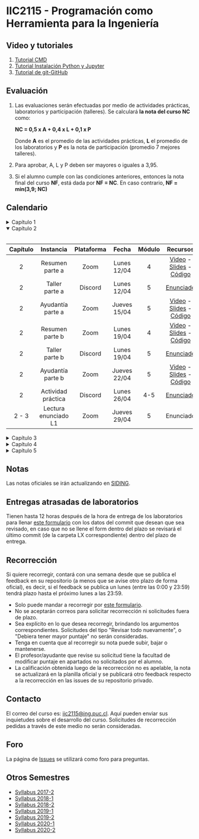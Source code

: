 
# IIC2115 - Programación como Herramienta para la Ingeniería

## Video y tutoriales

1. [Tutorial CMD](https://www.youtube.com/watch?v=qgFmMU6Pukc) 
1. [Tutorial Instalación Python y Jupyter](https://www.youtube.com/watch?v=FxHoi_ZRV4s) 
1. [Tutorial de git-GitHub](https://youtu.be/4WTjx_Rw65A)



## Evaluación

1. Las evaluaciones serán efectuadas por medio de actividades prácticas, laboratorios y participación (talleres). Se calculará **la nota del curso NC** como:

    **NC = 0,5 x A + 0,4 x L + 0,1 x P**

    Donde **A** es el promedio de las actividades prácticas, **L** el promedio de los laboratorios y **P** es la nota de participación (promedio 7 mejores talleres).

2. Para aprobar, A, L y P deben ser mayores o iguales a 3,95.
3. Si el alumno cumple con las condiciones anteriores, entonces la nota final del curso **NF**, está dada por **NF = NC**. En caso contrario, **NF = min(3,9; NC)**


## Calendario 
<details>
<summary>Capítulo 1</summary>
<br>

| Capítulo |	Instancia    | Plataforma | Fecha        | Módulo | Recursos |
| :-:      | :-:             | :-:        | :-:          | :-:    | :-:      |
| 1        | Introducción    |  Zoom      | Lunes 15/03  | 4      | [Video](https://youtu.be/vj_BKgVOTa4) - [Slides](../../blob/master/Material%20de%20clases/Capítulo%201/Introducción%20al%20curso.pdf) |
| 1        | Resumen parte a |  Zoom      | Lunes 22/03  | 4      | [Video](https://youtu.be/Aq_VkJdTPJ4) - [Slides](../../blob/main/Material%20de%20clases/Capítulo%201/Parte%20a/Slides/01%20-%20Fundamentos%20de%20OOP.pdf) - [Código](../../tree/master/Material%20de%20clases/Capítulo%201/Parte%20a) |
| 1        | Taller T1a      |  Discord   | Lunes 22/03  | 5      | [Enunciado](../../blob/main/Talleres/T1a/T1a.pdf) |
| 1        | Ayudantía T1a   |  Zoom      | Jueves 25/03 | 5      | [Video](https://youtu.be/s0EH6_guuMU) - [Slides](https://github.com/IIC2115/Syllabus/blob/main/Ayudant%C3%ADas/T1a/Ay_T1a.pdf) - [Código](https://github.com/IIC2115/Syllabus/blob/main/Ayudant%C3%ADas/T1a/Ay_T1a.ipynb) |
| 1        | Resumen parte b |  Zoom      | Lunes 29/03  | 4      | [Video](https://youtu.be/xfcuh-1hzvk) - [Slides](../../blob/main/Material%20de%20clases/Capítulo%201/Parte%20b/Slides/01%20-%20Estructuras%20de%20datos%20básicas.pdf) - [Código](../../tree/master/Material%20de%20clases/Capítulo%201/Parte%20b) |
| 1        | Taller T1b      |  Discord   | Lunes 29/03  | 5      | [Enunciado](../../blob/main/Talleres/T1b/T1b.pdf) |
| 1        | Jueves santo      |  -   | Jueves 01/04  | 5      | - |
| 1        | Ayudantía T1b   |  Zoom      | Lunes 05/04 | 4      | [Video](https://youtu.be/INXBajFnJVg) - [Slides](https://github.com/IIC2115/Syllabus/blob/main/Ayudant%C3%ADas/T1b/Ay_T1b.pdf) - [Código](https://nbviewer.jupyter.org/github/IIC2115/Syllabus/blob/main/Ayudant%C3%ADas/T1b/Ay_T1b.ipynb) |
| 1        | Actividad 1   |  Discord      | Lunes 05/04 | 5      | [Enunciado](https://github.com/IIC2115/Syllabus/blob/main/Actividades%20Pr%C3%A1cticas/A1/A1.pdf) |
| 1        | Actividad 1      |  Discord   | Jueves 08/04  | 5      | [Enunciado](https://github.com/IIC2115/Syllabus/blob/main/Actividades%20Pr%C3%A1cticas/A1/A1.pdf) |

</details>

<details open>
<summary>Capítulo 2</summary>
<br>
   
| Capítulo |	Instancia          | Plataforma | Fecha        | Módulo | Recursos |
| :-:      | :-:                  | :-:        | :-:          | :-:    | :-:      |
| 2        | Resumen parte a      |  Zoom      | Lunes 12/04  | 4      | [Video](https://youtu.be/qDUlhQFiST0) - [Slides](../../blob/main/Material%20de%20clases/Capítulo%202/Parte%20a/Slides/01%20-%20Estructuras%20de%20datos%20avanzadas.pdf) - [Código](../../tree/main/Material%20de%20clases/Cap%C3%ADtulo%202/Parte%20a) |
| 2        | Taller parte a       |  Discord   | Lunes 12/04  | 5      | [Enunciado](../../blob/main/Talleres/T2a/T2a.pdf) |
| 2        | Ayudantía parte a    |  Zoom      | Jueves 15/04 | 5      | [Video](https://youtu.be/TtDTYmKcCs0) - [Slides](https://github.com/IIC2115/Syllabus/blob/main/Ayudant%C3%ADas/T2a/Ay_T2a.pdf) - [Código](https://github.com/IIC2115/Syllabus/blob/main/Ayudant%C3%ADas/T2a/Ay_T2a.ipynb) |
| 2        | Resumen parte b      |  Zoom      | Lunes 19/04  | 4      | [Video](https://youtu.be/JxJX0Brp4ZY) - [Slides](../../blob/main/Material%20de%20clases/Capítulo%202/Parte%20b/Slides/01%20-%20Técnicas%20y%20Algoritmos.pdf) - [Código](../../tree/main/Material%20de%20clases/Cap%C3%ADtulo%202/Parte%20b) |
| 2        | Taller parte b       |  Discord   | Lunes 19/04  | 5      | [Enunciado](../../blob/main/Talleres/T2b/T2b.pdf) |
| 2        | Ayudantía parte b    |  Zoom      | Jueves 22/04 | 5      | [Video](https://youtu.be/1YAQDkBzpOE) - [Slides](https://github.com/IIC2115/Syllabus/blob/main/Ayudant%C3%ADas/T2b/Ay_T2b.pdf) - [Código](https://github.com/IIC2115/Syllabus/blob/main/Ayudant%C3%ADas/T2b/Ay_T2b.ipynb) |
| 2        | Actividad práctica   |  Discord   | Lunes 26/04  | 4-5    | [Enunciado](../../blob/main/Actividades%20Prácticas/A2/A2.pdf) |
| 2 - 3    | Lectura enunciado L1 |  Zoom      | Jueves 29/04 | 5      | Enunciado |

</details>

<details>
<summary>Capítulo 3</summary>
<br>
   
| Capítulo |	Instancia        | Plataforma | Fecha        | Módulo | Recursos |
| :-:      | :-:                | :-:        | :-:          | :-:    | :-:      |
| 3        | Resumen parte a    |  Zoom      | Lunes 03/05  | 4      | Video - Slides - Código |
| 3        | Taller parte a     |  Discord   | Lunes 03/05  | 5      | Enunciado |
| 3        | Ayudantía parte a  |  Zoom      | Jueves 06/05 | 5      | Video - Slides - Código |
| -        | Semana receso      |  -         | -            | -      | - |
| 3        | Resumen parte b    |  Zoom      | Lunes 17/05  | 4      | Video - Slides - Código |
| 3        | Taller parte b     |  Discord   | Lunes 17/05  | 5      | Enunciado |
| 3        | Ayudantía parte b  |  Zoom      | Jueves 20/05 | 5      | Video - Slides - Código |
| 3        | Actividad práctica |  Discord   | Lunes 24/05  | 4-5    | Enunciado |
| 2 - 3    | Entrega L1         | -          | Jueves 27/05  | -      |           |

</details>

<details>
<summary>Capítulo 4</summary>
<br>
   
| Capítulo |	Instancia          | Plataforma | Fecha        | Módulo | Recursos |
| :-:      | :-:                  | :-:        | :-:          | :-:    | :-:      |
| 4        | Resumen parte a      |  Zoom      | Lunes 31/05  | 4      | Video - Slides - Código |
| 4        | Taller parte a       |  Discord   | Lunes 31/05  | 5      | Enunciado |
| 4        | Ayudantía parte a    |  Zoom      | Jueves 03/06 | 5      | Video - Slides - Código |
| 4        | Resumen parte b      |  Zoom      | Lunes 07/06  | 4      | Video - Slides - Código |
| 4        | Taller parte b       |  Discord   | Lunes 07/06  | 5      | Enunciado |
| 4        | Ayudantía parte b    |  Zoom      | Jueves 11/06 | 5      | Video - Slides - Código |
| 4        | Actividad práctica   |  Discord   | Lunes 14/06  | 4-5    | Enunciado |
| 4 - 5    | Lectura enunciado L2 |  Zoom      | Jueves 17/06 | 5      | Enunciado |

</details>


<details>
<summary>Capítulo 5</summary>
<br>
   
| Capítulo |	Instancia          | Plataforma | Fecha        | Módulo | Recursos |
| :-:      | :-:                  | :-:        | :-:          | :-:    | :-:      |
| 5        | Resumen parte a      |  Zoom      | Lunes 21/05  | 4      | Video - Slides - Código |
| 5        | Taller parte a       |  Discord   | Lunes 21/05  | 5      | Enunciado |
| 5        | Ayudantía parte a    |  Zoom      | Jueves 24/06 | 5      | Video - Slides - Código |
| -        | Feriado              |  -         | Lunes 28/06  | -      | - |
| 5        | Ayudantía parte b    |  Zoom      | Jueves 01/07 | 5      | Video - Slides - Código |
| 5        | Actividad práctica   |  Discord   | Lunes 05/07  | 4-5    | Enunciado |
| 4 - 5    | Entrega L2           | -          | Jueves 08/07 | -      |           |


</details>


<!--| Esto es simplemente para tener el template para copy paste en un futuro semestre
| Capítulo |	Instancia          | Plataforma | Fecha        | Módulo | Recursos |
| :-:      | :-:                  | :-:        | :-:          | :-:    | :-:      |
| 4        | Resumen parte a      |  Zoom      | Lunes 31/05  | 4      | Video - Slides - Código |
| 4        | Taller parte a       |  Discord   | Lunes 31/05  | 5      | Enunciado |
| 4        | Ayudantía parte a    |  Zoom      | Jueves 03/06 | 5      | Video - Slides - Código |
| 4        | Resumen parte b      |  Zoom      | Lunes 07/06  | 4      | Video - Slides - Código |
| 4        | Taller parte b       |  Discord   | Lunes 07/06  | 5      | Enunciado |
| 4        | Ayudantía parte b    |  Zoom      | Jueves 11/06 | 5      | Video - Slides - Código |
| 4        | Actividad práctica   |  Discord   | Lunes 14/06  | 4-5    | Enunciado |
| 4 - 5    | Lectura enunciado L2 |  Zoom      | Jueves 17/06 | 5      | Enunciado |
-->

<!--| L01 | Resumen materia capítulo                     |  Zoom      | lunes 10 de agosto      |   5    | [Video](https://youtu.be/Xy_UMYjQwiw) - [Slides](../../blob/master/Material%20de%20clases/Capítulo%201/Introducción.pdf)|
| L01 | Revisión de enunciado       	              |  Zoom      | jueves 13 de agosto     |   5    | [Video](https://youtu.be/PbKdwaoWkJ8) - [Enunciado](../../blob/master/Laboratorios/L01/L01.pdf)|
| L01 | Sesión de trabajo en laboratorio             |  Discord   | lunes 17 de agosto      |   4,5  |      |
| L01 | Actividad de participación                   |  Discord   | jueves 20 de agosto     |   5    |      |
|     |                                              |            |                         |        |      |
| L02 | Resumen materia capítulo: parte 1            |  Zoom      | lunes 24 de agosto      |   4    | [Video](https://youtu.be/kSoDgmocaB0) - [Slides](../../blob/master/Material%20de%20clases/Capítulo%202/Resumen%20Capítulo%202%20-%20Parte%201%20-%20Estructuras%20de%20datos.pdf) |
| L02 | Resumen materia capítulo: parte 2            |  Zoom      | lunes 24 de agosto      |   5    | [Video](https://youtu.be/WrG-VHqEKt4) - [Slides](../../blob/master/Material%20de%20clases/Capítulo%202/Resumen%20Capítulo%202%20-%20Parte%202%20-%20Técnicas%20y%20Algoritmos.pdf) |
| L02 | Revisión de enunciado       	              |  Zoom      | jueves 27 de agosto     |   5    | [Video](https://youtu.be/uzBU56wCp8M) - [Enunciado](../../blob/master/Laboratorios/L02/L02.pdf)      |
| L02 | Sesión de trabajo en laboratorio             |  Discord   | lunes 31 de agosto      |   4,5  |      |
| L02	| Ayudantía y revisión de ejercicios           |  Zoom      | jueves 3 de septiembre  |   5    | [Video](https://youtu.be/EbZb4tkdzUQ) - [Enunciado](../../blob/master/Ayudant%C3%ADas/Ayudant%C3%ADa%201/Enunciado.pdf)    |
| L02 | Sesión de trabajo en laboratorio             |  Discord   | lunes 7 de septiembre   |   4,5  |      |
| L02 | Sesión de trabajo en laboratorio             |  Discord   | jueves 10 de septiembre |   5    |      |
| L02 | Actividad de participación                   |  Discord   | lunes 14 de septiembre  |   4,5  |      |
|     | Feriado                                      |            | jueves 17 de septiembre |   5    |      |
|     |                                              |            |                         |        |      |
| L03 | Resumen materia capítulo                     |  Zoom      | lunes 28 de septiembre  |   4    | [Video](https://youtu.be/nXDYpCh1dOc) - [Slides](../../blob/master/Material%20de%20clases/Cap%C3%ADtulo%203/Slides/Resumen%20Capitulo%203.pdf) |
| L03 | Taller de revisión de ejercicios             |  Zoom      | lunes 28 de septiembre  |   5    | [Video](https://youtu.be/8QvPQ2ne0sE) - [Ejemplos](../../blob/master/Material%20de%20clases/Cap%C3%ADtulo%203/Ejemplos/) |
| L03 | Revisión de enunciado       	              |  Zoom      | jueves 1 de octubre     |   5    | [Video](https://youtu.be/gWaBaDlJn_Y) - [Enunciado](../../blob/master/Laboratorios/L03/L03.pdf)    |
| L03 | Sesión de trabajo en laboratorio             |  Discord   | lunes 5 de octubre      |   4,5  |      |
| L03	| Ayudantía y revisión de ejercicios           |  Zoom      | jueves 8 de octubre     |   5    | [Video](https://youtu.be/7KuTrFbWXLc) - [Enunciado](../../blob/master/Ayudantías/Ayudantía%202/Enunciado.pdf) |
|     | Feriado                                      |            | lunes 12 de octubre     |   4,5  |      |
| L03 | Actividad de participación                   |  Discord   | jueves 15 de octubre    |   5    |      |       
|     |                                              |            |                         |        |      |
| L04 | Resumen materia capítulo                     |  Zoom      | lunes 19 de octubre     |   4    | [Video](https://youtu.be/CQjZokFB85Y) - [Slides](../../blob/master/Material%20de%20clases/Capítulo%204/Slides/Resumen%20Capítulo%204%20-%20Análisis%20Exploratorio%20de%20Datos.pdf)|
| L04 | Taller de revisión de ejercicios             |  Zoom      | lunes 19 de octubre     |   5    | [Video](https://youtu.be/WKhPoLe1ZsQ) - [Ejemplos](../../tree/master/Material%20de%20clases/Capítulo%204/)     |
| L04 | Revisión de enunciado       	              |  Zoom      | jueves 22 de octubre    |   5    | [Video](https://youtu.be/FQXo1Ypeulo) - [Enunciado](../../blob/master/Laboratorios/L04/L04.pdf)     |
| L04 | Sesión de trabajo en laboratorio             |  Discord   | lunes 26 de octubre     |   4,5  |      |
| L04	| Ayudantía y revisión de ejercicios           |  Zoom      | jueves 29 de octubre    |   5    |  [Video](https://youtu.be/Yanq1oKbSSw) - [Solución](https://github.com/IIC2115/Syllabus/blob/master/Ayudant%C3%ADas/Ayudant%C3%ADa%203/Ayudant%C3%ADa%203.ipynb)    |
| L04 | Sesión de trabajo en laboratorio             |  Discord   | lunes 2 de noviembre    |   4,5  |      |
| L04 | Actividad de participación                   |  Discord   | jueves 5 de noviembre   |   5    |      |
| L04 | Sesión de trabajo en laboratorio             |  Discord   | lunes 9 de noviembre    |   4,5  |      |
| L04 | Sesión de trabajo en laboratorio             |  Discord   | jueves 12 de noviembre   |   5    |      |
|     |                                              |            |                         |        |      |
| L05 | Resumen materia capítulo                     |  Zoom      | lunes 16 de noviembre  |   4,5    | [Video](https://youtu.be/NDnJn9QxKO8) - [Slides](../../blob/master/Material%20de%20clases/Cap%C3%ADtulo%205/Slides/Resumen%20Cap%C3%ADtulo%205%20-%20Herramientas%20Avanzadas.pdf)|
| L05 | Revisión de enunciado       	              |  Zoom      | jueves 19 de noviembre |   5    | [Video](https://youtu.be/wNIq7aVLci0) - [Enunciado](../../blob/master/Laboratorios/L05/L05.pdf) |
| L05 | Sesión de trabajo en laboratorio             |  Discord   | lunes 23 de noviembre  |   4,5  |      |
| L05	| Ayudantía y revisión de ejercicios           |  Zoom      | jueves 26 de noviembre |   5    |      |
| L05 | Sesión de trabajo en laboratorio             |  Discord   | lunes 30 de noviembre  |   4,5  |      |
| L05 | Actividad de participación                   |  Discord   | jueves 3 de diciembre  |   5    |      |
-->

## Notas
Las notas oficiales se irán actualizando en [SIDING](https://www.ing.uc.cl/#SIDING).


## Entregas atrasadas de laboratorios
Tienen hasta 12 horas después de la hora de entrega de los laboratorios para llenar [este formulario](https://docs.google.com/forms/d/1no0BQIlv5ET1iAvhJAw8lqec1CX-VE6IQz71t4CQyr0/edit) con los datos del commit que desean que sea revisado, en caso que no se llene el form dentro del plazo se revisará el último commit (de la carpeta LX correspondiente) dentro del plazo de entrega.


## Recorrección

Si quiere recorregir, contará con una semana desde que se publica el feedback en su repositorio (a menos que se avise otro plazo de forma oficial), es decir, si el feedback se publica un lunes (entre las 0:00 y 23:59) tendrá plazo hasta el próximo lunes a las 23:59.
* Solo puede mandar a recorregir por [este formulario](https://docs.google.com/forms/d/1i1peDx2b5F5CyQd5SGgA2eaBBxkE0_3KXkbeJtPdbJg).
* No se aceptarán correos para solicitar recorrección ni solicitudes fuera de plazo.
* Sea explícito en lo que desea recorregir, brindando los argumentos correspondientes. Solicitudes del tipo "Revisar todo nuevamente", o "Debiera tener mayor puntaje" no serán consideradas.
* Tenga en cuenta que al recorregir su nota puede subir, bajar o mantenerse.
* El profesor/ayudante que revise su solicitud tiene la facultad de modificar puntaje en apartados no solicitados por el alumno. 
* La calificación obtenida luego de la recorrección no es apelable, la nota se actualizará en la planilla oficial y se publicará otro feedback respecto a la recorrección en las issues de su repositorio privado.

## Contacto

El correo del curso es: iic2115@ing.puc.cl. Aquí pueden enviar sus inquietudes sobre el desarrollo del curso. Solicitudes de recorrección pedidas a través de este medio no serán consideradas.

## Foro

La página de [Issues](../../issues) se utilizará como foro para preguntas.

## Otros Semestres

* [Syllabus 2017-2](https://github.com/IIC2115/Syllabus-2017-2)
* [Syllabus 2018-1](https://github.com/IIC2115/Syllabus-2018-1)
* [Syllabus 2018-2](https://github.com/IIC2115/Syllabus-2018-2)
* [Syllabus 2019-1](https://github.com/IIC2115/Syllabus-2019-1)
* [Syllabus 2019-2](https://github.com/IIC2115/Syllabus-2019-2)
* [Syllabus 2020-1](https://github.com/IIC2115/Syllabus-2020-1)
* [Syllabus 2020-2](https://github.com/IIC2115/Syllabus-2020-2)
